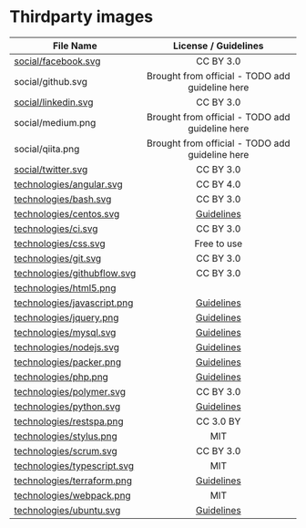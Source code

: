 Thirdparty images
==================

| File Name                                                                                                  | License / Guidelines                                       |
| ---------------------------------------------------------------------------------------------------------- |:----------------------------------------------------------:|
| [social/facebook.svg](http://www.flaticon.com/authors/elegant-themes)                                      | CC BY 3.0                                                  |
| social/github.svg                                                                                          | Brought from official - TODO add guideline here            |
| [social/linkedin.svg](http://www.flaticon.com/authors/elegant-themes)                                      | CC BY 3.0                                                  |
| social/medium.png                                                                                          | Brought from official - TODO add guideline here            |
| social/qiita.png                                                                                           | Brought from official - TODO add guideline here            |
| [social/twitter.svg](http://www.flaticon.com/authors/elegant-themes)                                       | CC BY 3.0                                                  |
| [technologies/angular.svg](https://angular.io/presskit.html)                                               | CC BY 4.0                                                  |
| [technologies/bash.svg](https://www.iconfinder.com/icons/285695/terminal_icon)                             | CC BY 3.0                                                  |
| [technologies/centos.svg](https://wiki.centos.org/ArtWork/Brand/Logo)                                      | [Guidelines](https://wiki.centos.org/ArtWork/Brand/Logo)   |
| [technologies/ci.svg](http://www.flaticon.com/free-icon/cycle-represented-by-four-arrows-circle-in-a-rounded-square_27568) | CC BY 3.0                                  |
| [technologies/css.svg](http://www.bobbyberberyan.com/2012/03/html-5-css-3-logos/)                          | Free to use                                                |
| [technologies/git.svg](https://git-scm.com/downloads/logos)                                                | CC BY 3.0                                                  |
| [technologies/githubflow.svg](www.flaticon.com/free-icon/code-fork-symbol_25406-)                          | CC BY 3.0                                                  |
| [technologies/html5.png](https://www.w3.org/html/logo/)                                                    |                                                            |
| [technologies/javascript.png](https://github.com/voodootikigod/logo.js)                                    | [Guidelines](https://github.com/voodootikigod/logo.js)     |
| [technologies/jquery.png](https://brand.jquery.org/logos/)                                                 | [Guidelines](https://brand.jquery.org/logos/)              |
| [technologies/mysql.svg](https://www.mysql.com/about/legal/logos.html)                                     | [Guidelines](https://www.mysql.com/about/legal/logos.html) |
| [technologies/nodejs.svg](https://nodejs.org/about/resources/)                                             | [Guidelines](https://nodejs.org/about/resources/)          |
| [technologies/packer.png](https://www.hashicorp.com/press.html)                                            | [Guidelines](https://www.hashicorp.com/press.html)         |
| [technologies/php.png](http://php.net/download-logos.php)                                                  | [Guidelines](http://php.net/download-logos.php)            |
| [technologies/polymer.svg](https://github.com/Polymer/docs/blob/master/app/images/logos/p-logo.svg)        | CC BY 3.0                                                  |
| [technologies/python.svg](https://www.python.org/community/logos/)                                         | [Guidelines](https://www.python.org/psf/trademarks/)       |
| [technologies/restspa.png](http://www.flaticon.com/free-icon/snow-cloud_110315)                            | CC 3.0 BY                                                  |
| [technologies/stylus.png](https://github.com/stylus/stylus-lang.com/blob/gh-pages/img/stylus-logo.svg)     | MIT                                                        |
| [technologies/scrum.svg](http://www.flaticon.com/free-icon/spinner-of-dots_25220)                          | CC BY 3.0                                                  |
| [technologies/typescript.svg](https://github.com/remojansen/logo.ts)                                       | MIT                                                        |
| [technologies/terraform.png](https://www.hashicorp.com/press.html)                                         | [Guidelines](https://www.hashicorp.com/press.html)         |
| [technologies/webpack.png](https://github.com/webpack/webpack.github.com/blob/master/assets/logo-cube.png) | MIT                                                        |
| [technologies/ubuntu.svg](http://design.ubuntu.com/downloads?metadata=element-logo+brand-ubuntu)           | [Guidelines](http://design.ubuntu.com/brand/ubuntu-logo)   |
